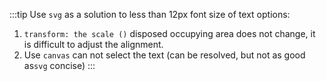 <ClientOnly>
   <smallFont/>
</ClientOnly>

:::tip
Use `svg` as a solution to less than 12px font size of text options:

1. `transform: the scale ()` disposed occupying area does not change, it is difficult to adjust the alignment.
2. Use `canvas` can not select the text (can be resolved, but not as good as`svg` concise)
:::
